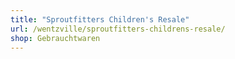 ```yaml
---
title: "Sproutfitters Children's Resale"
url: /wentzville/sproutfitters-childrens-resale/
shop: Gebrauchtwaren
---
```

